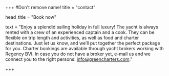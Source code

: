 +++
#Don't remove name!
title = "contact"

head_title = "Book now"

text = "Enjoy a splendid sailing holiday in full luxury! The yacht is always rented with a crew of an experienced captain and a cook. They can be flexible on trip length and activities, as well as food and charter destinations. Just let us know, and we’ll put together the perfect package for you. Charter bookings are available through yacht brokers working with Regency BVI. In case you do not have a broker yet, e-mail us and we connect you to the right persons: info@greencharters.com."

+++

